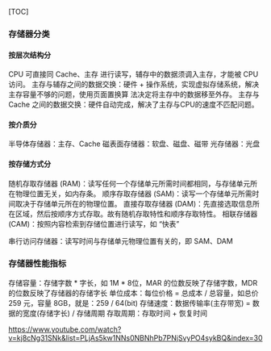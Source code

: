 [TOC]



### 存储器分类

#### 按层次结构分

CPU 可直接同 Cache、主存 进行读写，辅存中的数据须调入主存，才能被 CPU 访问。
主存与辅存之间的数据交换：硬件 + 操作系统，实现虚拟存储系统，解决主存容量不够的问题，使用页面置换算													法决定将主存中的数据移至外存。
主存与 Cache 之间的数据交换：硬件自动完成，解决了主存与CPU的速度不匹配问题。



#### 按介质分

半导体存储器：主存、Cache
磁表面存储器：软盘、磁盘、磁带
光存储器：光盘



#### 按存储方式分

随机存取存储器 (RAM)：读写任何一个存储单元所需时间都相同，与存储单元所在物理位置无关，如内存条。
顺序存取存储器 (SAM)：读写一个存储单元所需时间取决于存储单元所在的物理位置。
直接存取存储器 (DAM)：先直接选取信息所在区域，然后按顺序方式存取。故有随机存取特性和顺序存取特性。
相联存储器 (CAM)：按照内容检索到存储位置进行读写，如 “快表”

串行访问存储器：读写时间与存储单元物理位置有关的，即 SAM、DAM





### 存储器性能指标

存储容量：存储字数 * 字长，如 1M * 8位，MAR 的位数反映了存储字数，MDR 的位数反映了存储器的存储字长
单位成本：每位价格 = 总成本 / 总容量，如总价 259 元，容量 8GB，就是：259 / 64(bit)
存储速度：数据传输率(主存带宽) = 数据的宽度(存储字长) / 存储周期
存取周期：存取时间 + 恢复时间



https://www.youtube.com/watch?v=kj8cNg31SNk&list=PLjAs5kw1NNs0NBNhPb7PNjSvyPO4sykBQ&index=30